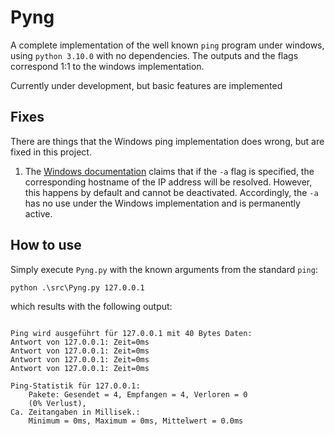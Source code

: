 # Pyng
A complete implementation of the well known `ping` program under windows, using `python 3.10.0` with no dependencies.
The outputs and the flags correspond 1:1 to the windows implementation.

Currently under development, but basic features are implemented

## Fixes

There are things that the Windows ping implementation does wrong, but are fixed in this project.

1. The [Windows documentation](https://learn.microsoft.com/de-de/windows-server/administration/windows-commands/ping) claims that if the `-a` flag is specified, the corresponding hostname of the IP address will be resolved. However, this happens by default and cannot be deactivated. Accordingly, the `-a` has no use under the Windows implementation and is permanently active.

## How to use
Simply execute `Pyng.py` with the known arguments from the standard `ping`:

`python .\src\Pyng.py 127.0.0.1`

which results with the following output:
```

Ping wird ausgeführt für 127.0.0.1 mit 40 Bytes Daten:
Antwort von 127.0.0.1: Zeit=0ms
Antwort von 127.0.0.1: Zeit=0ms
Antwort von 127.0.0.1: Zeit=0ms
Antwort von 127.0.0.1: Zeit=0ms

Ping-Statistik für 127.0.0.1:
    Pakete: Gesendet = 4, Empfangen = 4, Verloren = 0
    (0% Verlust),
Ca. Zeitangaben in Millisek.:
    Minimum = 0ms, Maximum = 0ms, Mittelwert = 0.0ms 

```